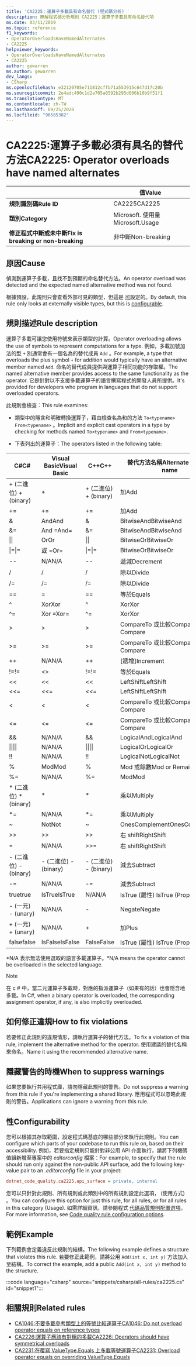 ```yaml
---
title: 'CA2225：運算子多載具有命名替代 (程式碼分析) '
description: 瞭解程式碼分析規則 CA2225：運算子多載具有命名替代項
ms.date: 03/11/2019
ms.topic: reference
f1_keywords:
- OperatorOverloadsHaveNamedAlternates
- CA2225
helpviewer_keywords:
- OperatorOverloadsHaveNamedAlternates
- CA2225
author: gewarren
ms.author: gewarren
dev_langs:
- CSharp
ms.openlocfilehash: e32120705e711812cffb71a553915c647d17c20b
ms.sourcegitcommit: 2e4adc490c1d2a705a0592b295d606b10b9f51f1
ms.translationtype: MT
ms.contentlocale: zh-TW
ms.lasthandoff: 09/25/2020
ms.locfileid: "96585382"
---
```

# <a name="ca2225-operator-overloads-have-named-alternates"></a><span data-ttu-id="7edc5-103">CA2225:運算子多載必須有具名的替代方法</span><span class="sxs-lookup"><span data-stu-id="7edc5-103">CA2225: Operator overloads have named alternates</span></span>

| | <span data-ttu-id="7edc5-104">值</span><span class="sxs-lookup"><span data-stu-id="7edc5-104">Value</span></span> |
|-|-|
| <span data-ttu-id="7edc5-105">**規則識別碼**</span><span class="sxs-lookup"><span data-stu-id="7edc5-105">**Rule ID**</span></span> |<span data-ttu-id="7edc5-106">CA2225</span><span class="sxs-lookup"><span data-stu-id="7edc5-106">CA2225</span></span>|
| <span data-ttu-id="7edc5-107">**類別**</span><span class="sxs-lookup"><span data-stu-id="7edc5-107">**Category**</span></span> |<span data-ttu-id="7edc5-108">Microsoft. 使用量</span><span class="sxs-lookup"><span data-stu-id="7edc5-108">Microsoft.Usage</span></span>|
| <span data-ttu-id="7edc5-109">**修正程式中斷或未中斷**</span><span class="sxs-lookup"><span data-stu-id="7edc5-109">**Fix is breaking or non-breaking**</span></span> |<span data-ttu-id="7edc5-110">非中斷</span><span class="sxs-lookup"><span data-stu-id="7edc5-110">Non-breaking</span></span>|

## <a name="cause"></a><span data-ttu-id="7edc5-111">原因</span><span class="sxs-lookup"><span data-stu-id="7edc5-111">Cause</span></span>

<span data-ttu-id="7edc5-112">偵測到運算子多載，且找不到預期的命名替代方法。</span><span class="sxs-lookup"><span data-stu-id="7edc5-112">An operator overload was detected and the expected named alternative method was not found.</span></span>

<span data-ttu-id="7edc5-113">根據預設，此規則只會查看外部可見的類型，但這是 [可](#configurability)設定的。</span><span class="sxs-lookup"><span data-stu-id="7edc5-113">By default, this rule only looks at externally visible types, but this is [configurable](#configurability).</span></span>

## <a name="rule-description"></a><span data-ttu-id="7edc5-114">規則描述</span><span class="sxs-lookup"><span data-stu-id="7edc5-114">Rule description</span></span>

<span data-ttu-id="7edc5-115">運算子多載可讓您使用符號來表示類型的計算。</span><span class="sxs-lookup"><span data-stu-id="7edc5-115">Operator overloading allows the use of symbols to represent computations for a type.</span></span> <span data-ttu-id="7edc5-116">例如，多載加號加法的型 `+` 別通常會有一個名為的替代成員 `Add` 。</span><span class="sxs-lookup"><span data-stu-id="7edc5-116">For example, a type that overloads the plus symbol `+` for addition would typically have an alternative member named `Add`.</span></span> <span data-ttu-id="7edc5-117">命名的替代成員提供與運算子相同功能的存取權。</span><span class="sxs-lookup"><span data-stu-id="7edc5-117">The named alternative member provides access to the same functionality as the operator.</span></span> <span data-ttu-id="7edc5-118">它是針對以不支援多載運算子的語言撰寫程式的開發人員所提供。</span><span class="sxs-lookup"><span data-stu-id="7edc5-118">It's provided for developers who program in languages that do not support overloaded operators.</span></span>

<span data-ttu-id="7edc5-119">此規則會檢查：</span><span class="sxs-lookup"><span data-stu-id="7edc5-119">This rule examines:</span></span>

- <span data-ttu-id="7edc5-120">類型中的隱含和明確轉換運算子，藉由檢查名為和的方法 `To<typename>` `From<typename>` 。</span><span class="sxs-lookup"><span data-stu-id="7edc5-120">Implicit and explicit cast operators in a type by checking for methods named `To<typename>` and `From<typename>`.</span></span>

- <span data-ttu-id="7edc5-121">下表列出的運算子：</span><span class="sxs-lookup"><span data-stu-id="7edc5-121">The operators listed in the following table:</span></span>

|<span data-ttu-id="7edc5-122">C#</span><span class="sxs-lookup"><span data-stu-id="7edc5-122">C#</span></span>|<span data-ttu-id="7edc5-123">Visual Basic</span><span class="sxs-lookup"><span data-stu-id="7edc5-123">Visual Basic</span></span>|<span data-ttu-id="7edc5-124">C++</span><span class="sxs-lookup"><span data-stu-id="7edc5-124">C++</span></span>|<span data-ttu-id="7edc5-125">替代方法名稱</span><span class="sxs-lookup"><span data-stu-id="7edc5-125">Alternate method name</span></span>|
|-|-|-|-|
|<span data-ttu-id="7edc5-126">+ (二進位) </span><span class="sxs-lookup"><span data-stu-id="7edc5-126">+ (binary)</span></span>|+|<span data-ttu-id="7edc5-127">+ (二進位) </span><span class="sxs-lookup"><span data-stu-id="7edc5-127">+ (binary)</span></span>|<span data-ttu-id="7edc5-128">加</span><span class="sxs-lookup"><span data-stu-id="7edc5-128">Add</span></span>|
|+=|+=|+=|<span data-ttu-id="7edc5-129">加</span><span class="sxs-lookup"><span data-stu-id="7edc5-129">Add</span></span>|
|&|<span data-ttu-id="7edc5-130">And</span><span class="sxs-lookup"><span data-stu-id="7edc5-130">And</span></span>|&|<span data-ttu-id="7edc5-131">BitwiseAnd</span><span class="sxs-lookup"><span data-stu-id="7edc5-131">BitwiseAnd</span></span>|
|&=|<span data-ttu-id="7edc5-132">And =</span><span class="sxs-lookup"><span data-stu-id="7edc5-132">And=</span></span>|&=|<span data-ttu-id="7edc5-133">BitwiseAnd</span><span class="sxs-lookup"><span data-stu-id="7edc5-133">BitwiseAnd</span></span>|
|<span data-ttu-id="7edc5-134">&#124;</span><span class="sxs-lookup"><span data-stu-id="7edc5-134">&#124;</span></span>|<span data-ttu-id="7edc5-135">Or</span><span class="sxs-lookup"><span data-stu-id="7edc5-135">Or</span></span>|<span data-ttu-id="7edc5-136">&#124;</span><span class="sxs-lookup"><span data-stu-id="7edc5-136">&#124;</span></span>|<span data-ttu-id="7edc5-137">BitwiseOr</span><span class="sxs-lookup"><span data-stu-id="7edc5-137">BitwiseOr</span></span>|
|<span data-ttu-id="7edc5-138">&#124;=</span><span class="sxs-lookup"><span data-stu-id="7edc5-138">&#124;=</span></span>|<span data-ttu-id="7edc5-139">或 =</span><span class="sxs-lookup"><span data-stu-id="7edc5-139">Or=</span></span>|<span data-ttu-id="7edc5-140">&#124;=</span><span class="sxs-lookup"><span data-stu-id="7edc5-140">&#124;=</span></span>|<span data-ttu-id="7edc5-141">BitwiseOr</span><span class="sxs-lookup"><span data-stu-id="7edc5-141">BitwiseOr</span></span>|
|--|<span data-ttu-id="7edc5-142">N/A</span><span class="sxs-lookup"><span data-stu-id="7edc5-142">N/A</span></span>|--|<span data-ttu-id="7edc5-143">遞減</span><span class="sxs-lookup"><span data-stu-id="7edc5-143">Decrement</span></span>|
|/|/|/|<span data-ttu-id="7edc5-144">除以</span><span class="sxs-lookup"><span data-stu-id="7edc5-144">Divide</span></span>|
|/=|/=|/=|<span data-ttu-id="7edc5-145">除以</span><span class="sxs-lookup"><span data-stu-id="7edc5-145">Divide</span></span>|
|==|=|==|<span data-ttu-id="7edc5-146">等於</span><span class="sxs-lookup"><span data-stu-id="7edc5-146">Equals</span></span>|
|^|<span data-ttu-id="7edc5-147">Xor</span><span class="sxs-lookup"><span data-stu-id="7edc5-147">Xor</span></span>|^|<span data-ttu-id="7edc5-148">Xor</span><span class="sxs-lookup"><span data-stu-id="7edc5-148">Xor</span></span>|
|^=|<span data-ttu-id="7edc5-149">Xor =</span><span class="sxs-lookup"><span data-stu-id="7edc5-149">Xor=</span></span>|^=|<span data-ttu-id="7edc5-150">Xor</span><span class="sxs-lookup"><span data-stu-id="7edc5-150">Xor</span></span>|
|>|>|>|<span data-ttu-id="7edc5-151">CompareTo 或比較</span><span class="sxs-lookup"><span data-stu-id="7edc5-151">CompareTo or Compare</span></span>|
|>=|>=|>=|<span data-ttu-id="7edc5-152">CompareTo 或比較</span><span class="sxs-lookup"><span data-stu-id="7edc5-152">CompareTo or Compare</span></span>|
|++|<span data-ttu-id="7edc5-153">N/A</span><span class="sxs-lookup"><span data-stu-id="7edc5-153">N/A</span></span>|++|<span data-ttu-id="7edc5-154">[遞增]</span><span class="sxs-lookup"><span data-stu-id="7edc5-154">Increment</span></span>|
|<span data-ttu-id="7edc5-155">!=</span><span class="sxs-lookup"><span data-stu-id="7edc5-155">!=</span></span>|<>|<span data-ttu-id="7edc5-156">!=</span><span class="sxs-lookup"><span data-stu-id="7edc5-156">!=</span></span>|<span data-ttu-id="7edc5-157">等於</span><span class="sxs-lookup"><span data-stu-id="7edc5-157">Equals</span></span>|
|<<|<<|<<|<span data-ttu-id="7edc5-158">LeftShift</span><span class="sxs-lookup"><span data-stu-id="7edc5-158">LeftShift</span></span>|
|<<=|<<=|<<=|<span data-ttu-id="7edc5-159">LeftShift</span><span class="sxs-lookup"><span data-stu-id="7edc5-159">LeftShift</span></span>|
|<|<|<|<span data-ttu-id="7edc5-160">CompareTo 或比較</span><span class="sxs-lookup"><span data-stu-id="7edc5-160">CompareTo or Compare</span></span>|
|<=|<=|\<=|<span data-ttu-id="7edc5-161">CompareTo 或比較</span><span class="sxs-lookup"><span data-stu-id="7edc5-161">CompareTo or Compare</span></span>|
|&&|<span data-ttu-id="7edc5-162">N/A</span><span class="sxs-lookup"><span data-stu-id="7edc5-162">N/A</span></span>|&&|<span data-ttu-id="7edc5-163">LogicalAnd</span><span class="sxs-lookup"><span data-stu-id="7edc5-163">LogicalAnd</span></span>|
|<span data-ttu-id="7edc5-164">&#124;&#124;</span><span class="sxs-lookup"><span data-stu-id="7edc5-164">&#124;&#124;</span></span>|<span data-ttu-id="7edc5-165">N/A</span><span class="sxs-lookup"><span data-stu-id="7edc5-165">N/A</span></span>|<span data-ttu-id="7edc5-166">&#124;&#124;</span><span class="sxs-lookup"><span data-stu-id="7edc5-166">&#124;&#124;</span></span>|<span data-ttu-id="7edc5-167">LogicalOr</span><span class="sxs-lookup"><span data-stu-id="7edc5-167">LogicalOr</span></span>|
|<span data-ttu-id="7edc5-168">!</span><span class="sxs-lookup"><span data-stu-id="7edc5-168">!</span></span>|<span data-ttu-id="7edc5-169">N/A</span><span class="sxs-lookup"><span data-stu-id="7edc5-169">N/A</span></span>|<span data-ttu-id="7edc5-170">!</span><span class="sxs-lookup"><span data-stu-id="7edc5-170">!</span></span>|<span data-ttu-id="7edc5-171">LogicalNot</span><span class="sxs-lookup"><span data-stu-id="7edc5-171">LogicalNot</span></span>|
|%|<span data-ttu-id="7edc5-172">Mod</span><span class="sxs-lookup"><span data-stu-id="7edc5-172">Mod</span></span>|%|<span data-ttu-id="7edc5-173">Mod 或餘數</span><span class="sxs-lookup"><span data-stu-id="7edc5-173">Mod or Remainder</span></span>|
|%=|<span data-ttu-id="7edc5-174">N/A</span><span class="sxs-lookup"><span data-stu-id="7edc5-174">N/A</span></span>|%=|<span data-ttu-id="7edc5-175">Mod</span><span class="sxs-lookup"><span data-stu-id="7edc5-175">Mod</span></span>|
|<span data-ttu-id="7edc5-176">\* (二進位) </span><span class="sxs-lookup"><span data-stu-id="7edc5-176">\* (binary)</span></span>|\*|\*|<span data-ttu-id="7edc5-177">乘以</span><span class="sxs-lookup"><span data-stu-id="7edc5-177">Multiply</span></span>|
|\*=|<span data-ttu-id="7edc5-178">N/A</span><span class="sxs-lookup"><span data-stu-id="7edc5-178">N/A</span></span>|\*=|<span data-ttu-id="7edc5-179">乘以</span><span class="sxs-lookup"><span data-stu-id="7edc5-179">Multiply</span></span>|
|~|<span data-ttu-id="7edc5-180">Not</span><span class="sxs-lookup"><span data-stu-id="7edc5-180">Not</span></span>|~|<span data-ttu-id="7edc5-181">OnesComplement</span><span class="sxs-lookup"><span data-stu-id="7edc5-181">OnesComplement</span></span>|
|>>|>>|>>|<span data-ttu-id="7edc5-182">右 shift</span><span class="sxs-lookup"><span data-stu-id="7edc5-182">RightShift</span></span>|
=|<span data-ttu-id="7edc5-183">N/A</span><span class="sxs-lookup"><span data-stu-id="7edc5-183">N/A</span></span>|>>=|<span data-ttu-id="7edc5-184">右 shift</span><span class="sxs-lookup"><span data-stu-id="7edc5-184">RightShift</span></span>|
|<span data-ttu-id="7edc5-185">- (二進位) </span><span class="sxs-lookup"><span data-stu-id="7edc5-185">- (binary)</span></span>|<span data-ttu-id="7edc5-186">- (二進位) </span><span class="sxs-lookup"><span data-stu-id="7edc5-186">- (binary)</span></span>|<span data-ttu-id="7edc5-187">- (二進位) </span><span class="sxs-lookup"><span data-stu-id="7edc5-187">- (binary)</span></span>|<span data-ttu-id="7edc5-188">減去</span><span class="sxs-lookup"><span data-stu-id="7edc5-188">Subtract</span></span>|
|-=|<span data-ttu-id="7edc5-189">N/A</span><span class="sxs-lookup"><span data-stu-id="7edc5-189">N/A</span></span>|-=|<span data-ttu-id="7edc5-190">減去</span><span class="sxs-lookup"><span data-stu-id="7edc5-190">Subtract</span></span>|
|<span data-ttu-id="7edc5-191">true</span><span class="sxs-lookup"><span data-stu-id="7edc5-191">true</span></span>|<span data-ttu-id="7edc5-192">IsTrue</span><span class="sxs-lookup"><span data-stu-id="7edc5-192">IsTrue</span></span>|<span data-ttu-id="7edc5-193">N/A</span><span class="sxs-lookup"><span data-stu-id="7edc5-193">N/A</span></span>|<span data-ttu-id="7edc5-194">IsTrue (屬性) </span><span class="sxs-lookup"><span data-stu-id="7edc5-194">IsTrue (Property)</span></span>|
|<span data-ttu-id="7edc5-195"> - (一元)   </span><span class="sxs-lookup"><span data-stu-id="7edc5-195">- (unary)</span></span>|<span data-ttu-id="7edc5-196">N/A</span><span class="sxs-lookup"><span data-stu-id="7edc5-196">N/A</span></span>|-|<span data-ttu-id="7edc5-197">Negate</span><span class="sxs-lookup"><span data-stu-id="7edc5-197">Negate</span></span>|
|<span data-ttu-id="7edc5-198">+ (一元) </span><span class="sxs-lookup"><span data-stu-id="7edc5-198">+ (unary)</span></span>|<span data-ttu-id="7edc5-199">N/A</span><span class="sxs-lookup"><span data-stu-id="7edc5-199">N/A</span></span>|+|<span data-ttu-id="7edc5-200">加</span><span class="sxs-lookup"><span data-stu-id="7edc5-200">Plus</span></span>|
|<span data-ttu-id="7edc5-201">false</span><span class="sxs-lookup"><span data-stu-id="7edc5-201">false</span></span>|<span data-ttu-id="7edc5-202">IsFalse</span><span class="sxs-lookup"><span data-stu-id="7edc5-202">IsFalse</span></span>|<span data-ttu-id="7edc5-203">False</span><span class="sxs-lookup"><span data-stu-id="7edc5-203">False</span></span>|<span data-ttu-id="7edc5-204">IsTrue (屬性) </span><span class="sxs-lookup"><span data-stu-id="7edc5-204">IsTrue (Property)</span></span>|

<span data-ttu-id="7edc5-205">\*N/A 表示無法使用選取的語言多載運算子。</span><span class="sxs-lookup"><span data-stu-id="7edc5-205">\*N/A means the operator cannot be overloaded in the selected language.</span></span>

> [!NOTE]
> <span data-ttu-id="7edc5-206">在 c # 中，當二元運算子多載時，對應的指派運算子（如果有的話）也會隱含地多載。</span><span class="sxs-lookup"><span data-stu-id="7edc5-206">In C#, when a binary operator is overloaded, the corresponding assignment operator, if any, is also implicitly overloaded.</span></span>

## <a name="how-to-fix-violations"></a><span data-ttu-id="7edc5-207">如何修正違規</span><span class="sxs-lookup"><span data-stu-id="7edc5-207">How to fix violations</span></span>

<span data-ttu-id="7edc5-208">若要修正此規則的違規情形，請執行運算子的替代方法。</span><span class="sxs-lookup"><span data-stu-id="7edc5-208">To fix a violation of this rule, implement the alternative method for the operator.</span></span> <span data-ttu-id="7edc5-209">使用建議的替代名稱來命名。</span><span class="sxs-lookup"><span data-stu-id="7edc5-209">Name it using the recommended alternative name.</span></span>

## <a name="when-to-suppress-warnings"></a><span data-ttu-id="7edc5-210">隱藏警告的時機</span><span class="sxs-lookup"><span data-stu-id="7edc5-210">When to suppress warnings</span></span>

<span data-ttu-id="7edc5-211">如果您要執行共用程式庫，請勿隱藏此規則的警告。</span><span class="sxs-lookup"><span data-stu-id="7edc5-211">Do not suppress a warning from this rule if you're implementing a shared library.</span></span> <span data-ttu-id="7edc5-212">應用程式可以忽略此規則的警告。</span><span class="sxs-lookup"><span data-stu-id="7edc5-212">Applications can ignore a warning from this rule.</span></span>

## <a name="configurability"></a><span data-ttu-id="7edc5-213">性</span><span class="sxs-lookup"><span data-stu-id="7edc5-213">Configurability</span></span>

<span data-ttu-id="7edc5-214">您可以根據其存取範圍，設定程式碼基底的哪些部分來執行此規則。</span><span class="sxs-lookup"><span data-stu-id="7edc5-214">You can configure which parts of your codebase to run this rule on, based on their accessibility.</span></span> <span data-ttu-id="7edc5-215">例如，若要指定規則只能針對非公用 API 介面執行，請將下列機碼值組新增至專案中的 *editorconfig* 檔案：</span><span class="sxs-lookup"><span data-stu-id="7edc5-215">For example, to specify that the rule should run only against the non-public API surface, add the following key-value pair to an *.editorconfig* file in your project:</span></span>

```ini
dotnet_code_quality.ca2225.api_surface = private, internal
```

<span data-ttu-id="7edc5-216">您可以只針對此規則、所有規則或此類別中的所有規則設定此選項， (使用方式) 。</span><span class="sxs-lookup"><span data-stu-id="7edc5-216">You can configure this option for just this rule, for all rules, or for all rules in this category (Usage).</span></span> <span data-ttu-id="7edc5-217">如需詳細資訊，請參閱程式 [代碼品質規則配置選項](../code-quality-rule-options.md)。</span><span class="sxs-lookup"><span data-stu-id="7edc5-217">For more information, see [Code quality rule configuration options](../code-quality-rule-options.md).</span></span>

## <a name="example"></a><span data-ttu-id="7edc5-218">範例</span><span class="sxs-lookup"><span data-stu-id="7edc5-218">Example</span></span>

<span data-ttu-id="7edc5-219">下列範例會定義違反此規則的結構。</span><span class="sxs-lookup"><span data-stu-id="7edc5-219">The following example defines a structure that violates this rule.</span></span> <span data-ttu-id="7edc5-220">若要修正此範例，請將公用 `Add(int x, int y)` 方法加入至結構。</span><span class="sxs-lookup"><span data-stu-id="7edc5-220">To correct the example, add a public `Add(int x, int y)` method to the structure.</span></span>

:::code language="csharp" source="snippets/csharp/all-rules/ca2225.cs" id="snippet1":::

## <a name="related-rules"></a><span data-ttu-id="7edc5-221">相關規則</span><span class="sxs-lookup"><span data-stu-id="7edc5-221">Related rules</span></span>

- [<span data-ttu-id="7edc5-222">CA1046:不要多載參考類型上的等號比較運算子</span><span class="sxs-lookup"><span data-stu-id="7edc5-222">CA1046: Do not overload operator equals on reference types</span></span>](ca1046.md)
- [<span data-ttu-id="7edc5-223">CA2226:運算子應該有對稱的多載</span><span class="sxs-lookup"><span data-stu-id="7edc5-223">CA2226: Operators should have symmetrical overloads</span></span>](ca2226.md)
- [<span data-ttu-id="7edc5-224">CA2231:在覆寫 ValueType.Equals 上多載等號運算子</span><span class="sxs-lookup"><span data-stu-id="7edc5-224">CA2231: Overload operator equals on overriding ValueType.Equals</span></span>](ca2231.md)

